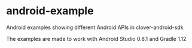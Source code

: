 android-example
===============

Android examples showing different Android APIs in clover-android-sdk


The examples are made to work with Android Studio 0.8.1 and Gradle 1.12
